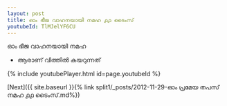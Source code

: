 ```yaml
---
layout: post
title: ഓം ഭീജ വാഹനയായി നമഹ ൧൧ ടൈംസ്
youtubeId: TlMJelYF6CU
---
```

 
 
 ഓം ഭീജ വാഹനയായി നമഹ 
 
 -  ആരാണ് വിത്തിൽ കയറുന്നത് 
 
  
 
  
 
 
 
 
 
 


{% include youtubePlayer.html id=page.youtubeId %}
 
[Next]({{ site.baseurl }}{% link  split1/_posts/2012-11-29-ഓം പ്രമേയ തപസ് നമഹ ൧൧ ടൈംസ്.md%})
 
